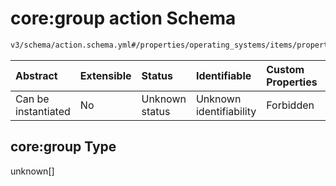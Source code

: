 # core:group action Schema

```txt
v3/schema/action.schema.yml#/properties/operating_systems/items/properties/steps/items/properties/actions/items/oneOf/2/properties/core:group
```



| Abstract            | Extensible | Status         | Identifiable            | Custom Properties | Additional Properties | Access Restrictions | Defined In                                                          |
| :------------------ | :--------- | :------------- | :---------------------- | :---------------- | :-------------------- | :------------------ | :------------------------------------------------------------------ |
| Can be instantiated | No         | Unknown status | Unknown identifiability | Forbidden         | Allowed               | none                | [device.schema.json*](../device.schema.json "open original schema") |

## core:group Type

unknown\[]
